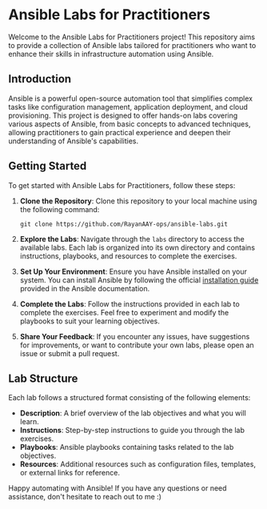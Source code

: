 # Ansible Labs for Practitioners

Welcome to the Ansible Labs for Practitioners project! This repository aims to provide a collection of Ansible labs tailored for practitioners who want to enhance their skills in infrastructure automation using Ansible.

## Introduction

Ansible is a powerful open-source automation tool that simplifies complex tasks like configuration management, application deployment, and cloud provisioning. This project is designed to offer hands-on labs covering various aspects of Ansible, from basic concepts to advanced techniques, allowing practitioners to gain practical experience and deepen their understanding of Ansible's capabilities.

## Getting Started

To get started with Ansible Labs for Practitioners, follow these steps:

1. **Clone the Repository**: Clone this repository to your local machine using the following command:
   ```
   git clone https://github.com/RayanAAY-ops/ansible-labs.git
   ```

2. **Explore the Labs**: Navigate through the `labs` directory to access the available labs. Each lab is organized into its own directory and contains instructions, playbooks, and resources to complete the exercises.

3. **Set Up Your Environment**: Ensure you have Ansible installed on your system. You can install Ansible by following the official [installation guide](https://docs.ansible.com/ansible/latest/installation_guide/index.html) provided in the Ansible documentation.

4. **Complete the Labs**: Follow the instructions provided in each lab to complete the exercises. Feel free to experiment and modify the playbooks to suit your learning objectives.

5. **Share Your Feedback**:  If you encounter any issues, have suggestions for improvements, or want to contribute your own labs, please open an issue or submit a pull request.

## Lab Structure

Each lab follows a structured format consisting of the following elements:

- **Description**: A brief overview of the lab objectives and what you will learn.
- **Instructions**: Step-by-step instructions to guide you through the lab exercises.
- **Playbooks**: Ansible playbooks containing tasks related to the lab objectives.
- **Resources**: Additional resources such as configuration files, templates, or external links for reference.


Happy automating with Ansible! If you have any questions or need assistance, don't hesitate to reach out to me :)
